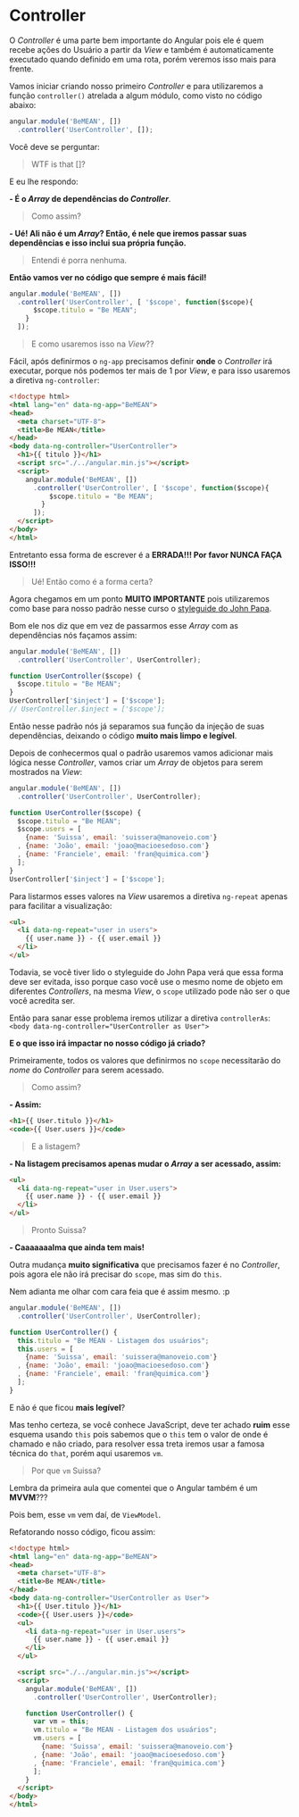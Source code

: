 # Controller

O *Controller* é uma parte bem importante do Angular pois ele é quem recebe ações do Usuário a partir da *View* e também é automaticamente executado quando definido em uma rota, porém veremos isso mais para frente.

Vamos iniciar criando nosso primeiro *Controller* e para utilizaremos a função `controller()` atrelada a algum módulo, como visto no código abaixo:

```js
angular.module('BeMEAN', [])
  .controller('UserController', []);
```

Você deve se perguntar:

> WTF is that []?

E eu lhe respondo:

**- É o *Array* de dependências do *Controller***.

> Como assim?

**- Ué! Ali não é um *Array*? Então, é nele que iremos passar suas dependências e isso inclui sua própria função.**

> Entendi é porra nenhuma.

**Então vamos ver no código que sempre é mais fácil!**

```js
angular.module('BeMEAN', [])
  .controller('UserController', [ '$scope', function($scope){
      $scope.titulo = "Be MEAN";
    }
  ]);
```

> E como usaremos isso na *View*??

Fácil, após definirmos o `ng-app` precisamos definir **onde** o *Controller* irá executar, porque nós podemos ter mais de 1 por *View*, e para isso usaremos a diretiva `ng-controller`:

```html
<!doctype html>
<html lang="en" data-ng-app="BeMEAN">
<head>
  <meta charset="UTF-8">
  <title>Be MEAN</title>
</head>
<body data-ng-controller="UserController">
  <h1>{{ titulo }}</h1>
  <script src="./../angular.min.js"></script>
  <script>
    angular.module('BeMEAN', [])
      .controller('UserController', [ '$scope', function($scope){
          $scope.titulo = "Be MEAN";
        }
      ]);
  </script>
</body>
</html>
```

Entretanto essa forma de escrever é a **ERRADA!!! Por favor NUNCA FAÇA ISSO!!!**

> Ué! Então como é a forma certa?

Agora chegamos em um ponto **MUITO IMPORTANTE** pois utilizaremos como base para nosso padrão nesse curso o [styleguide do John Papa](https://github.com/johnpapa/angular-styleguide/tree/master/a1).

Bom ele nos diz que em vez de passarmos esse *Array* com as dependências nós façamos assim:

```js
angular.module('BeMEAN', [])
  .controller('UserController', UserController);

function UserController($scope) {
  $scope.titulo = "Be MEAN";
}
UserController['$inject'] = ['$scope'];
// UserController.$inject = ['$scope'];
```

Então nesse padrão nós já separamos sua função da injeção de suas dependências, deixando o código **muito mais limpo e legível**.

Depois de conhecermos qual o padrão usaremos vamos adicionar mais lógica nesse *Controller*, vamos criar um *Array* de objetos para serem mostrados na *View*:

```js
angular.module('BeMEAN', [])
  .controller('UserController', UserController);

function UserController($scope) {
  $scope.titulo = "Be MEAN";
  $scope.users = [
    {name: 'Suissa', email: 'suissera@manoveio.com'}
  , {name: 'João', email: 'joao@macioesedoso.com'}
  , {name: 'Franciele', email: 'fran@quimica.com'}
  ];
}
UserController['$inject'] = ['$scope'];
```

Para listarmos esses valores na *View* usaremos a diretiva `ng-repeat` apenas para facilitar a visualização:

```html
<ul>
  <li data-ng-repeat="user in users">
    {{ user.name }} - {{ user.email }}
  </li>
</ul>
```

Todavia, se você tiver lido o styleguide do John Papa verá que essa forma deve ser evitada, isso porque caso você use o mesmo nome de objeto em diferentes *Controllers*, na mesma *View*, o `scope` utilizado pode não ser o que você acredita ser.

Então para sanar esse problema iremos utilizar a diretiva `controllerAs`: `<body data-ng-controller="UserController as User">`

**E o que isso irá impactar no nosso código já criado?**

Primeiramente, todos os valores que definirmos no `scope` necessitarão do *nome* do *Controller* para serem acessado.

> Como assim?

**- Assim:**

```html
<h1>{{ User.titulo }}</h1>
<code>{{ User.users }}</code>
```

> E a listagem?

**- Na listagem precisamos apenas mudar o *Array* a ser acessado, assim:**

```html
<ul>
  <li data-ng-repeat="user in User.users">
    {{ user.name }} - {{ user.email }}
  </li>
</ul>
```

> Pronto Suissa?

**- Caaaaaaalma que ainda tem mais!**

Outra mudança **muito significativa** que precisamos fazer é no *Controller*, pois agora ele não irá precisar do `scope`, mas sim do `this`.

Nem adianta me olhar com cara feia que é assim mesmo. :p

```js
angular.module('BeMEAN', [])
  .controller('UserController', UserController);

function UserController() {
  this.titulo = "Be MEAN - Listagem dos usuários";
  this.users = [
    {name: 'Suissa', email: 'suissera@manoveio.com'}
  , {name: 'João', email: 'joao@macioesedoso.com'}
  , {name: 'Franciele', email: 'fran@quimica.com'}
  ];
}
```

E não é que ficou **mais legível**?

Mas tenho certeza, se você conhece JavaScript, deve ter achado **ruim** esse esquema usando `this` pois sabemos que o `this` tem o valor de onde é chamado e não criado, para resolver essa treta iremos usar a famosa técnica do `that`, porém aqui usaremos `vm`.

> Por que `vm` Suissa?

Lembra da primeira aula que comentei que o Angular também é um **MVVM**???

Pois bem, esse `vm` vem daí, de `ViewModel`.

Refatorando nosso código, ficou assim:

```html
<!doctype html>
<html lang="en" data-ng-app="BeMEAN">
<head>
  <meta charset="UTF-8">
  <title>Be MEAN</title>
</head>
<body data-ng-controller="UserController as User">
  <h1>{{ User.titulo }}</h1>
  <code>{{ User.users }}</code>
  <ul>
    <li data-ng-repeat="user in User.users">
      {{ user.name }} - {{ user.email }}
    </li>
  </ul>

  <script src="./../angular.min.js"></script>
  <script>
    angular.module('BeMEAN', [])
      .controller('UserController', UserController);

    function UserController() {
      var vm = this;
      vm.titulo = "Be MEAN - Listagem dos usuários";
      vm.users = [
        {name: 'Suissa', email: 'suissera@manoveio.com'}
      , {name: 'João', email: 'joao@macioesedoso.com'}
      , {name: 'Franciele', email: 'fran@quimica.com'}
      ];
    }
  </script>
</body>
</html>
```




